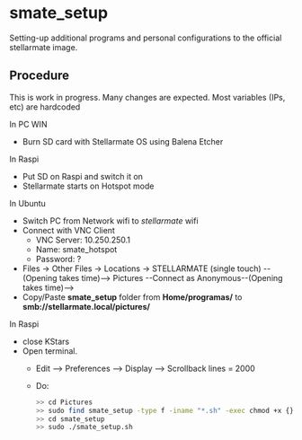 # smate_setup

Setting-up additional programs and personal configurations to the official stellarmate image.
## Procedure

This is work in progress. Many changes are expected.
Most variables (IPs, etc) are hardcoded

In PC WIN

- Burn SD card with Stellarmate OS using Balena Etcher

In Raspi

- Put SD on Raspi and switch it on
- Stellarmate starts on Hotspot mode

In Ubuntu

- Switch PC from Network wifi to *stellarmate* wifi
- Connect with VNC Client
  - VNC Server: 10.250.250.1
  - Name: smate_hotspot
  - Password: ?
- Files -> Other Files -> Locations -> STELLARMATE (single touch) --(Opening takes time)--> Pictures --Connect as Anonymous--(Opening takes time)-->
- Copy/Paste **smate_setup** folder from **Home/programas/** to **smb://stellarmate.local/pictures/**

In Raspi

- close KStars
- Open terminal.
  - Edit --> Preferences --> Display --> Scrollback lines = 2000
  - Do:

    ``` bash
    >> cd Pictures
    >> sudo find smate_setup -type f -iname "*.sh" -exec chmod +x {} \;  # is sudo necessary ?
    >> cd smate_setup
    >> sudo ./smate_setup.sh
    ```
